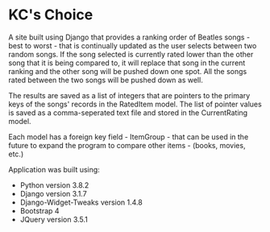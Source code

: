 # KC's Choice

A site built using Django that provides a ranking order of Beatles songs - best to worst - that is continually updated as the user selects between two random songs. If the song selected is currently rated lower than the other song that it is being compared to, it will replace that song in the current ranking and the other song will be pushed down one spot. All the songs rated between the two songs will be pushed down as well.

The results are saved as a list of integers that are pointers to the primary keys of the songs' records in the RatedItem model. The list of pointer values is saved as a comma-seperated text file and stored in the CurrentRating model.

Each model has a foreign key field - ItemGroup - that can be used in the future to expand the program to compare other items - (books, movies, etc.)

Application was built using: 
* Python version 3.8.2
* Django version 3.1.7
* Django-Widget-Tweaks version 1.4.8
* Bootstrap 4
* JQuery version 3.5.1
